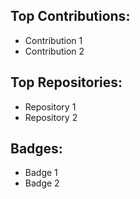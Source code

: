 ## Top Contributions:
* Contribution 1
* Contribution 2

## Top Repositories:
* Repository 1
* Repository 2

## Badges:
* Badge 1
* Badge 2
